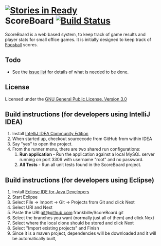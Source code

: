 [![Stories in Ready](https://badge.waffle.io/frankbille/ScoreBoard.png?label=ready)](https://waffle.io/frankbille/ScoreBoard)  
ScoreBoard [![Build Status](https://secure.travis-ci.org/frankbille/ScoreBoard.png)](http://travis-ci.org/frankbille/ScoreBoard)
==========

ScoreBoard is a web based system, to keep track of game results and player stats for small office games. It is initially designed to keep track of [Foosball][foosball] scores.

Todo
----
* See the [issue list][issues] for details of what is needed to be done.

License
-------

Licensed under the [GNU General Public License, Version 3.0][license]


Build instructions (for developers using IntelliJ IDEA)
-------------------------------------------------------

 1. Install [IntelliJ IDEA Community Edition][idea]
 2. When started up, checkout sourcecode from GitHub from within IDEA
 3. Say "yes" to open the project.
 4. From the runner menu, there are two shared run configurations:
    1. __Run application__ - Run the application against a local MySQL server running on port 3306 with username "root"
       and no password.
    2. __All Tests__ - Run all unit tests found in the ScoreBoard project.


Build instructions (for developers using Eclipse)
-------------------------------------------------

 1. Install [Eclipse IDE for Java Developers][eclipse]
 2. Start Eclipse
 3. Select File -> Import -> Git -> Projects from Git and click Next
 4. Select URI and Next
 5. Paste the URI git@github.com:frankbille/ScoreBoard.git
 7. Select the branches you want (normally just all of them) and click Next
 8. Select where the local clone should be stored and click Next
 9. Select "Import existing projects" and Finish
10. Since it is a maven project, dependencies will be downloaded and
    it will be automatically built,

[foosball]: http://en.wikipedia.org/wiki/Table_football
[eclipse]: http://www.eclipse.org/downloads/
[issues]: https://github.com/frankbille/ScoreBoard/issues
[license]: http://www.gnu.org/licenses/gpl.html
[idea]: http://www.jetbrains.com/idea/

